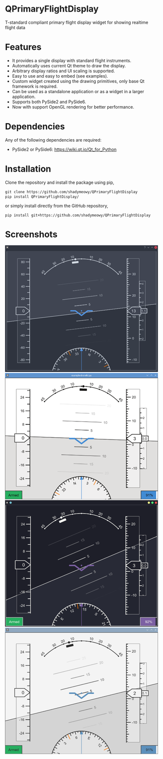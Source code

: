 # QPrimaryFlightDisplay

T-standard compliant primary flight display widget for showing realtime flight data

# Features

- It provides a single display with standard flight instruments.
- Automatically uses current Qt theme to draw the display.
- Arbitrary display ratios and UI scaling is supported.
- Easy to use and easy to embed (see examples).
- Custom widget created using the drawing primitives, only base Qt framework is required.
- Can be used as a standalone application or as a widget in a larger application.
- Supports both PySide2 and PySide6.
- Now with support OpenGL rendering for better performance.

# Dependencies
Any of the following dependencies are required:

- PySide2 or PySide6: https://wiki.qt.io/Qt_for_Python

# Installation

Clone the repository and install the package using pip,

```
git clone https://github.com/shadymeowy/QPrimaryFlightDisplay
pip install QPrimaryFlightDisplay/
```

or simply install directly from the GitHub repository,

```
pip install git+https://github.com/shadymeowy/QPrimaryFlightDisplay
```


# Screenshots
![alt text](./screenshots/screenshot_1.png)
![alt text](./screenshots/screenshot_2.png)
![alt text](./screenshots/screenshot_3.png)
![alt text](./screenshots/screenshot_4.png)
